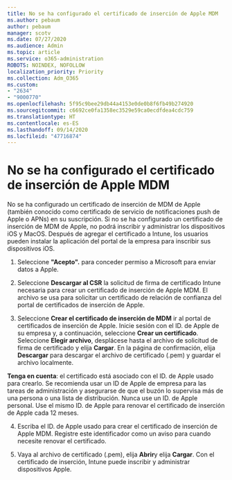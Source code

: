 ```yaml
---
title: No se ha configurado el certificado de inserción de Apple MDM
ms.author: pebaum
author: pebaum
manager: scotv
ms.date: 07/27/2020
ms.audience: Admin
ms.topic: article
ms.service: o365-administration
ROBOTS: NOINDEX, NOFOLLOW
localization_priority: Priority
ms.collection: Adm_O365
ms.custom:
- "2634"
- "9000770"
ms.openlocfilehash: 5f95c9bee29db44a4153e0de0b8f6fb49b274920
ms.sourcegitcommit: c6692ce0fa1358ec3529e59ca0ecdfdea4cdc759
ms.translationtype: HT
ms.contentlocale: es-ES
ms.lasthandoff: 09/14/2020
ms.locfileid: "47716874"
---
```

# <a name="apple-mdm-push-certificate-has-not-been-set-up"></a>No se ha configurado el certificado de inserción de Apple MDM

No se ha configurado un certificado de inserción de MDM de Apple (también conocido como certificado de servicio de notificaciones push de Apple o APNs) en su suscripción. Si no se ha configurado un certificado de inserción de MDM de Apple, no podrá inscribir y administrar los dispositivos iOS y MacOS. Después de agregar el certificado a Intune, los usuarios pueden instalar la aplicación del portal de la empresa para inscribir sus dispositivos iOS.

1. Seleccione **"Acepto".** para conceder permiso a Microsoft para enviar datos a Apple.

2. Seleccione **Descargar al CSR** la solicitud de firma de certificado Intune necesaria para crear un certificado de inserción de Apple MDM. El archivo se usa para solicitar un certificado de relación de confianza del portal de certificados de inserción de Apple.

3. Seleccione **Crear el certificado de inserción de MDM** ir al portal de certificados de inserción de Apple. Inicie sesión con el ID. de Apple de su empresa y, a continuación, seleccione **Crear un certificado**. Seleccione **Elegir archivo**, desplácese hasta el archivo de solicitud de firma de certificado y elija **Cargar**. En la página de confirmación, elija **Descargar** para descargar el archivo de certificado (.pem) y guardar el archivo localmente.
 
**Tenga en cuenta**: el certificado está asociado con el ID. de Apple usado para crearlo. Se recomienda usar un ID de Apple de empresa para las tareas de administración y asegurarse de que el buzón lo supervisa más de una persona o una lista de distribución. Nunca use un ID. de Apple personal. Use el mismo ID. de Apple para renovar el certificado de inserción de Apple cada 12 meses.
 
4. Escriba el ID. de Apple usado para crear el certificado de inserción de Apple MDM. Registre este identificador como un aviso para cuando necesite renovar el certificado.

5. Vaya al archivo de certificado (.pem), elija **Abrir**y elija **Cargar**. Con el certificado de inserción, Intune puede inscribir y administrar dispositivos Apple.